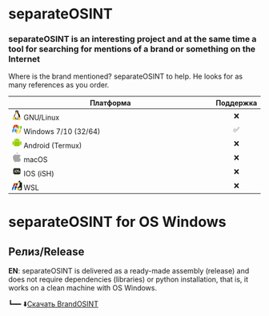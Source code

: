 # separateOSINT
### separateOSINT is an interesting project and at the same time a tool for searching for mentions of a brand or something on the Internet

Where is the brand mentioned? separateOSINT to help.
He looks for as many references as you order.

| Платформа             | Поддержка |
|-----------------------|:---------:|
| <img src="https://github.com/saivan4ick/BrandOSINT/blob/main/icons/Linux.png" width="5%" /> GNU/Linux             |     ❌    |
| <img src="https://github.com/saivan4ick/BrandOSINT/blob/main/icons/Windows.png" width="5%" /> Windows 7/10 (32/64)  |     ✅    |
| <img src="https://github.com/saivan4ick/BrandOSINT/blob/main/icons/Android.png" width="5%" /> Android (Termux)      |     ❌    |
| <img src="https://github.com/saivan4ick/BrandOSINT/blob/main/icons/macOS.png" width="5%" /> macOS                 |     ❌    |
| <img src="https://github.com/saivan4ick/BrandOSINT/blob/main/icons/IOS.png" width="5%" /> IOS (iSH)                   |     ❌    |
| <img src="https://github.com/saivan4ick/BrandOSINT/blob/main/icons/WSL.png" width="5%" /> WSL                   |     ❌    | 

# separateOSINT for OS Windows

## Релиз/Release
**EN**: separateOSINT is delivered as a ready-made assembly (release) and does not require dependencies (libraries) or python installation, that is, it works on a clean machine with OS Windows.

┗━━ ⬇️[Скачать BrandOSINT](https://github.com/saivan4ick/BrandOSINT/releases "скачать готовую сборку BrandOSINT для Windows")
